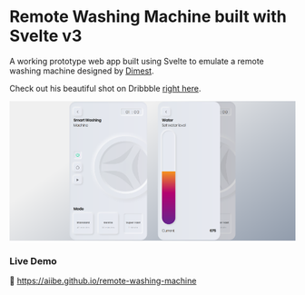 # Remote Washing Machine built with Svelte v3

A working prototype web app built using Svelte to emulate a remote washing machine designed by [Dimest](https://dribbble.com/Dimest).

Check out his beautiful shot on Dribbble [right here](https://dribbble.com/shots/11018635-Washing-machine).

![remote](https://raw.githubusercontent.com/aiibe/remotewasher/master/src/snapshots/remoter.png)

### Live Demo

🔗 https://aiibe.github.io/remote-washing-machine
